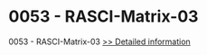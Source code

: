 # 0053 - RASCI-Matrix-03
0053 - RASCI-Matrix-03
[>> Detailed information](https://secure.shareit.com/shareit/product.html?productid=300951596&affiliateid=200057808)